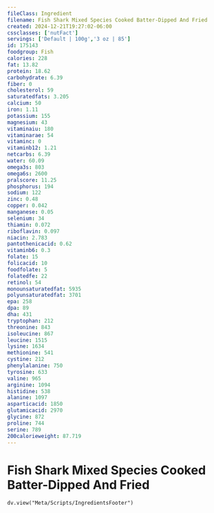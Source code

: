 ```yaml
---
fileClass: Ingredient
filename: Fish Shark Mixed Species Cooked Batter-Dipped And Fried
created: 2024-12-21T19:27:02-06:00
cssclasses: ['nutFact']
servings: ['Default | 100g','3 oz | 85']
id: 175143
foodgroup: Fish
calories: 228
fat: 13.82
protein: 18.62
carbohydrate: 6.39
fiber: 0
cholesterol: 59
saturatedfats: 3.205
calcium: 50
iron: 1.11
potassium: 155
magnesium: 43
vitaminaiu: 180
vitaminarae: 54
vitaminc: 0
vitaminb12: 1.21
netcarbs: 6.39
water: 60.09
omega3s: 803
omega6s: 2600
pralscore: 11.25
phosphorus: 194
sodium: 122
zinc: 0.48
copper: 0.042
manganese: 0.05
selenium: 34
thiamin: 0.072
riboflavin: 0.097
niacin: 2.783
pantothenicacid: 0.62
vitaminb6: 0.3
folate: 15
folicacid: 10
foodfolate: 5
folatedfe: 22
retinol: 54
monounsaturatedfat: 5935
polyunsaturatedfat: 3701
epa: 258
dpa: 89
dha: 431
tryptophan: 212
threonine: 843
isoleucine: 867
leucine: 1515
lysine: 1634
methionine: 541
cystine: 212
phenylalanine: 750
tyrosine: 633
valine: 965
arginine: 1094
histidine: 538
alanine: 1097
asparticacid: 1850
glutamicacid: 2970
glycine: 872
proline: 744
serine: 789
200calorieweight: 87.719
---
```


# Fish Shark Mixed Species Cooked Batter-Dipped And Fried

```dataviewjs
dv.view("Meta/Scripts/IngredientsFooter")
```